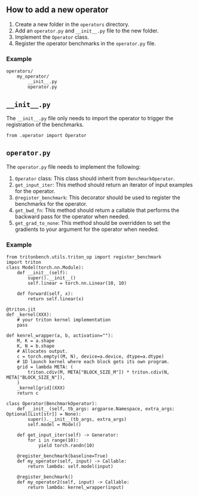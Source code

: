 ## How to add a new operator

1. Create a new folder in the `operators` directory.
2. Add an `operator.py` and `__init__.py` file to the new folder.
3. Implement the `Operator` class.
4. Register the operator benchmarks in the `operator.py` file.

### Example

```
operators/
    my_operator/
        __init__.py
        operator.py
```

## `__init__.py`

The `__init__.py` file only needs to import the operator to trigger the registration of the benchmarks.

```
from .operator import Operator
```

## `operator.py`

The `operator.py` file needs to implement the following:

1. `Operator` class: This class should inherit from `BenchmarkOperator`.
2. `get_input_iter`: This method should return an iterator of input examples for the
   operator.
3. `@register_benchmark`: This decorator should be used to register the benchmarks for
   the operator.
4. `get_bwd_fn`: This method should return a callable that performs the backward pass
   for the operator when needed.
5. `get_grad_to_none`: This method should be overridden to set the gradients to your argument for
   the operator when needed.

### Example

```
from tritonbench.utils.triton_op import register_benchmark
import triton
class Model(torch.nn.Module):
    def __init__(self):
        super().__init__()
        self.linear = torch.nn.Linear(10, 10)

    def forward(self, x):
        return self.linear(x)

@triton.jit
def _kernel(XXX):
    # your triton kernel implementation
    pass

def kenrel_wrapper(a, b, activation=""):
    M, K = a.shape
    K, N = b.shape
    # Allocates output.
    c = torch.empty((M, N), device=a.device, dtype=a.dtype)
    # 1D launch kernel where each block gets its own program.
    grid = lambda META: (
        triton.cdiv(M, META["BLOCK_SIZE_M"]) * triton.cdiv(N, META["BLOCK_SIZE_N"]),
    )
    _kernel[grid](XXX)
    return c

class Operator(BenchmarkOperator):
    def __init__(self, tb_args: argparse.Namespace, extra_args: Optional[List[str]] = None):
        super().__init__(tb_args, extra_args)
        self.model = Model()

    def get_input_iter(self) -> Generator:
        for i in range(10):
            yield torch.randn(10)

    @register_benchmark(baseline=True)
    def my_operator(self, input) -> Callable:
        return lambda: self.model(input)

    @register_benchmark()
    def my_operator2(self, input) -> Callable:
        return lambda: kernel_wrapper(input)
```
